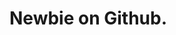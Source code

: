 # Newbie on Github.




<!--
Жесть
I'm Learning Python and I don't know what's going on here.
Some of my contacts: 
* VK - https://vk.com/artematrr
* Stepik - https://stepik.org/users/399077535
-->
